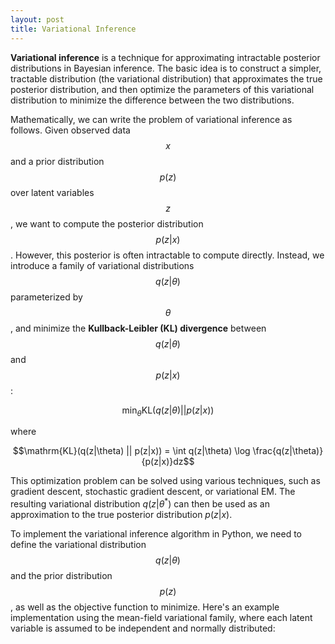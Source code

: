 ```yaml
---
layout: post
title: Variational Inference
---
```



**Variational inference** is a technique for approximating intractable posterior distributions in Bayesian inference. The basic idea is to construct a simpler, tractable distribution (the variational distribution) that approximates the true posterior distribution, and then optimize the parameters of this variational distribution to minimize the difference between the two distributions.


Mathematically, we can write the problem of variational inference as follows. Given observed data $$x$$ and a prior distribution $$p(z)$$ over latent variables $$z$$, we want to compute the posterior
distribution $$p(z|x)$$. However, this posterior is often intractable to compute directly. Instead, we introduce a family of variational distributions $$q(z|\theta)$$ parameterized by $$\theta$$, and minimize the **Kullback-Leibler (KL) divergence** between $$q(z|\theta)$$ and $$p(z|x)$$:


$$\min_{\theta} \mathrm{KL}(q(z|\theta) || p(z|x))$$

where 

$$\mathrm{KL}(q(z|\theta) || p(z|x)) = \int q(z|\theta) \log \frac{q(z|\theta)}{p(z|x)}dz$$


This optimization problem can be solved using various techniques, such as gradient descent, stochastic gradient descent, or variational EM. The resulting variational distribution $q(z|\theta^{*})$ can then be used as an approximation to the true posterior distribution $p(z|x)$.

To implement the variational inference algorithm in Python, we need to define the variational distribution $$q(z|\theta)$$ and the prior distribution $$p(z)$$, as well as the objective function to minimize.
Here's an example implementation using the mean-field variational family, where each latent variable is assumed to be independent and normally distributed: